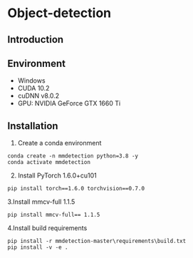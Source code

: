 # Object-detection

## Introduction

## Environment
* Windows
* CUDA 10.2
* cuDNN v8.0.2
* GPU: NVIDIA GeForce GTX 1660 Ti

## Installation
1. Create a conda environment
```
conda create -n mmdetection python=3.8 -y
conda activate mmdetection
```
2. Install PyTorch 1.6.0+cu101
```
pip install torch==1.6.0 torchvision==0.7.0
```
3.Install mmcv-full 1.1.5
```
pip install mmcv-full== 1.1.5
```
4.Install build requirements
```
pip install -r mmdetection-master\requirements\build.txt
pip install -v -e .
```
